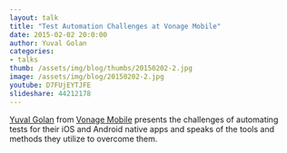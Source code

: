 ```yaml
---
layout: talk
title: "Test Automation Challenges at Vonage Mobile"
date: 2015-02-02 20:0:00
author: Yuval Golan
categories:
- talks
thumb: /assets/img/blog/thumbs/20150202-2.jpg
image: /assets/img/blog/20150202-2.jpg
youtube: D7FUjEYTJFE
slideshare: 44212178
---
```


[Yuval Golan][linkedin] from [Vonage Mobile] presents the challenges of automating tests for their iOS and Android native apps and speaks of the tools and methods they utilize to overcome them.

[linkedin]: https://www.linkedin.com/profile/view?id=164806891
[Vonage Mobile]: http://www.vonage.com/personal/vonage-mobile-app
